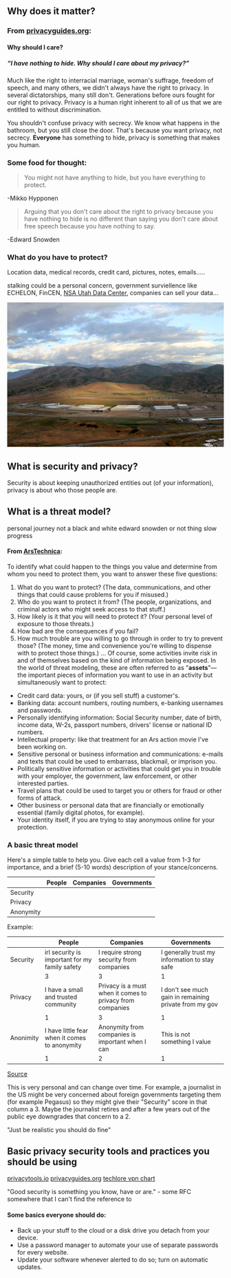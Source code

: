 ## Why does it matter?
### From [privacyguides.org](https://privacyguides.org):
#### Why should I care?
##### “I have nothing to hide. Why should I care about my privacy?”

 Much like the right to interracial marriage, woman's suffrage, freedom of speech, and many others, we didn't always have the right to privacy. In several dictatorships, many still don't. Generations before ours fought for our right to privacy. Privacy is a human right inherent to all of us that we are entitled to without discrimination.

 You shouldn't confuse privacy with secrecy. We know what happens in the bathroom, but you still close the door. That's because you want privacy, not secrecy. **Everyone** has something to hide, privacy is something that makes you human.

### Some food for thought:
> You might not have anything to hide, but you have everything to protect.

-Mikko Hypponen

> Arguing that you don't care about the right to privacy because you have nothing to hide is no different than saying you don't care about free speech because you have nothing to say.

-Edward Snowden

### What do you have to protect?
Location data, medical records, credit card, pictures, notes, emails.....

stalking could be a personal concern, government surviellence like ECHELON, FinCEN, [NSA Utah Data Center](https://en.wikipedia.org/wiki/Utah_Data_Center), companies can sell your data...

![NSA Utah Data Center](images/Pastedimage20220302145304.png)

## What is security and privacy?
Security is about keeping unauthorized entities out (of your information), privacy is about who those people are.

## What is a threat model?
personal journey
not a black and white edward snowden or not thing
slow progress

#### From [ArsTechnica](https://arstechnica.com/information-technology/2017/07/how-i-learned-to-stop-worrying-mostly-and-love-my-threat-model/):
To identify what could happen to the things you value and determine from whom you need to protect them, you want to answer these five questions:

1.  What do you want to protect? (The data, communications, and other things that could cause problems for you if misused.)
2.  Who do you want to protect it from? (The people, organizations, and criminal actors who might seek access to that stuff.)
3.  How likely is it that you will need to protect it? (Your personal level of exposure to those threats.)
4.  How bad are the consequences if you fail?
5.  How much trouble are you willing to go through in order to try to prevent those? (The money, time and convenience you're willing to dispense with to protect those things.)
...
Of course, some activities invite risk in and of themselves based on the kind of information being exposed. In the world of threat modeling, these are often referred to as "**assets**"—the important pieces of information you want to use in an activity but simultaneously want to protect:

-   Credit card data: yours, or (if you sell stuff) a customer's.
-   Banking data: account numbers, routing numbers, e-banking usernames and passwords.
-   Personally identifying information: Social Security number, date of birth, income data, W-2s, passport numbers, drivers' license or national ID numbers.
-   Intellectual property: like that treatment for an Ars action movie I've been working on.
-   Sensitive personal or business information and communications: e-mails and texts that could be used to embarrass, blackmail, or imprison you.
-   Politically sensitive information or activities that could get you in trouble with your employer, the government, law enforcement, or other interested parties.
-   Travel plans that could be used to target you or others for fraud or other forms of attack.
-   Other business or personal data that are financially or emotionally essential (family digital photos, for example).
-   Your identity itself, if you are trying to stay anonymous online for your protection.

### A basic threat model
Here's a simple table to help you. Give each cell a value from 1-3 for importance, and a brief (5-10 words) description of your stance/concerns.

|           | People | Companies | Governments |
|-----------|--------|-----------|-------------|
| Security  |        |           |             |
| Privacy   |        |           |             |
| Anonymity |        |           |             |

Example:

|           | People                                         | Companies                                                 | Governments                                            |
|-----------|------------------------------------------------|-----------------------------------------------------------|--------------------------------------------------------|
| Security  | irl security is important for my family safety | I require strong security from companies                  | I generally trust my information to stay safe          |
|           | 3                                              | 3                                                         | 1                                                      |
| Privacy   | I have a small and trusted community           | Privacy is a must when it comes to privacy from companies | I don't see much gain in remaining private from my gov |
|           | 1                                              | 3                                                         | 1                                                      |
| Anonimity | I have little fear when it comes to anonymity  | Anonymity from companies is important when I can          | This is not something I value                          |
|           | 1                                              | 2                                                         | 1                                                      |

[Source](https://youtu.be/DHZRhboZhfI?t=368)

This is very personal and can change over time. For example, a journalist in the US might be very concerned about foreign governments targeting them (for example Pegasus) so they might give their "Security" score in that column a 3. Maybe the journalist retires and after a few years out of the public eye downgrades that concern to a 2.

"Just be realistic you should do fine"

## Basic privacy security tools and practices you should be using
[privacytools.io](https://privacytools.io)
[privacyguides.org](https://privacyguides.org/)
[techlore vpn chart](https://techlore.tech/vpnchart)

"Good security is something you know, have or are." - some RFC somewhere that I can't find the reference to

#### Some basics everyone should do:
-   Back up your stuff to the cloud or a disk drive you detach from your device.
-   Use a password manager to automate your use of separate passwords for every website.
-   Update your software whenever alerted to do so; turn on automatic updates.